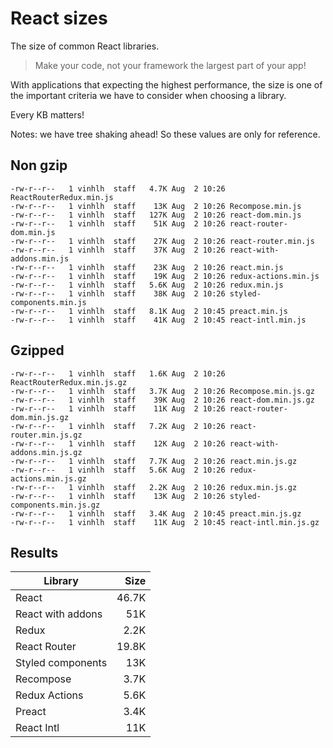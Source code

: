 # React sizes

The size of common React libraries.

> Make your code, not your framework the largest part of your app!

With applications that expecting the highest performance, the size is one of the important criteria we have to consider when choosing a library.

Every KB matters!

Notes: we have tree shaking ahead! So these values are only for reference.

## Non gzip
```
-rw-r--r--   1 vinhlh  staff   4.7K Aug  2 10:26 ReactRouterRedux.min.js
-rw-r--r--   1 vinhlh  staff    13K Aug  2 10:26 Recompose.min.js
-rw-r--r--   1 vinhlh  staff   127K Aug  2 10:26 react-dom.min.js
-rw-r--r--   1 vinhlh  staff    51K Aug  2 10:26 react-router-dom.min.js
-rw-r--r--   1 vinhlh  staff    27K Aug  2 10:26 react-router.min.js
-rw-r--r--   1 vinhlh  staff    37K Aug  2 10:26 react-with-addons.min.js
-rw-r--r--   1 vinhlh  staff    23K Aug  2 10:26 react.min.js
-rw-r--r--   1 vinhlh  staff    19K Aug  2 10:26 redux-actions.min.js
-rw-r--r--   1 vinhlh  staff   5.6K Aug  2 10:26 redux.min.js
-rw-r--r--   1 vinhlh  staff    38K Aug  2 10:26 styled-components.min.js
-rw-r--r--   1 vinhlh  staff   8.1K Aug  2 10:45 preact.min.js
-rw-r--r--   1 vinhlh  staff    41K Aug  2 10:45 react-intl.min.js
```

## Gzipped

```
-rw-r--r--   1 vinhlh  staff   1.6K Aug  2 10:26 ReactRouterRedux.min.js.gz
-rw-r--r--   1 vinhlh  staff   3.7K Aug  2 10:26 Recompose.min.js.gz
-rw-r--r--   1 vinhlh  staff    39K Aug  2 10:26 react-dom.min.js.gz
-rw-r--r--   1 vinhlh  staff    11K Aug  2 10:26 react-router-dom.min.js.gz
-rw-r--r--   1 vinhlh  staff   7.2K Aug  2 10:26 react-router.min.js.gz
-rw-r--r--   1 vinhlh  staff    12K Aug  2 10:26 react-with-addons.min.js.gz
-rw-r--r--   1 vinhlh  staff   7.7K Aug  2 10:26 react.min.js.gz
-rw-r--r--   1 vinhlh  staff   5.6K Aug  2 10:26 redux-actions.min.js.gz
-rw-r--r--   1 vinhlh  staff   2.2K Aug  2 10:26 redux.min.js.gz
-rw-r--r--   1 vinhlh  staff    13K Aug  2 10:26 styled-components.min.js.gz
-rw-r--r--   1 vinhlh  staff   3.4K Aug  2 10:45 preact.min.js.gz
-rw-r--r--   1 vinhlh  staff    11K Aug  2 10:45 react-intl.min.js.gz
```

## Results

| Library           | Size  |
| ----------------- | -----:|
| React             | 46.7K |
| React with addons |   51K |
| Redux             |  2.2K |
| React Router      | 19.8K |
| Styled components |   13K |
| Recompose         |  3.7K |
| Redux Actions     |  5.6K |
| Preact            |  3.4K |
| React Intl        |   11K |
